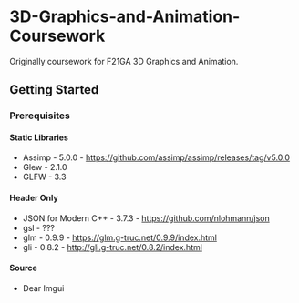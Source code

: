 # 3D-Graphics-and-Animation-Coursework

Originally coursework for F21GA 3D Graphics and Animation.

## Getting Started

### Prerequisites
#### Static Libraries
* Assimp - 5.0.0 - https://github.com/assimp/assimp/releases/tag/v5.0.0 
* Glew - 2.1.0
* GLFW - 3.3
#### Header Only
* JSON for Modern C++ - 3.7.3 - https://github.com/nlohmann/json
* gsl - ???
* glm - 0.9.9 - https://glm.g-truc.net/0.9.9/index.html
* gli - 0.8.2 - http://gli.g-truc.net/0.8.2/index.html
#### Source
* Dear Imgui

